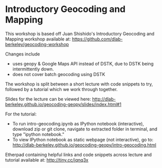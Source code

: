 # Introductory Geocoding and Mapping

This workshop is based off Juan Shishido's Introductory Geocoding and Mapping workshop available at: https://github.com/dlab-berkeley/geocoding-workshop 

Changes include
- uses geopy & Google Maps API instead of DSTK, due to DSTK being intermittently down. 
- does not cover batch geocoding using DSTK

The workshop is split between a short lecture with code snippets to try, followed by a tutorial which we work through together. 

Slides for the lecture can be viewed here: http://dlab-berkeley.github.io/geocoding-geopy/slides/index.html#1

For the tutorial: 
- To run intro-geocoding.ipynb as IPython notebook (interactive), download zip or git clone, navigate to extracted folder in terminal, and type "ipython notebook."
- To view IPython notebook as static webpage (not interactive), go to: http://dlab-berkeley.github.io/geocoding-geopy/intro-geocoding.html

Etherpad containing helpful links and code snippets across lecture and tutorial available at: http://tiny.cc/jqnq3x 

